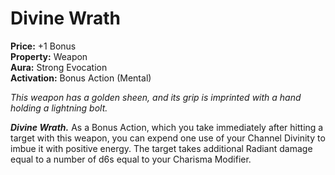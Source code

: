 # Divine Wrath

**Price:** +1 Bonus  
**Property:** Weapon  
**Aura:** Strong Evocation  
**Activation:** Bonus Action (Mental)

*This weapon has a golden sheen, and its grip is imprinted with a hand holding a lightning bolt.*

***Divine Wrath.*** As a Bonus Action, which you take immediately after hitting a target with this weapon, you can expend one use of your Channel Divinity to imbue it with positive energy. The target takes additional Radiant damage equal to a number of d6s equal to your Charisma Modifier.